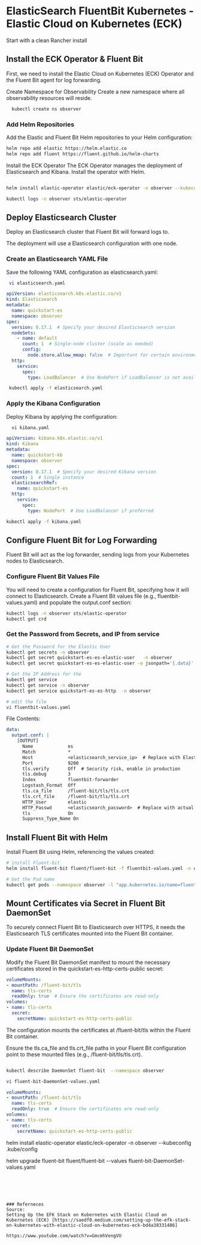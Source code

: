 # ElasticSearch FluentBit Kubernetes -   Elastic Cloud on Kubernetes (ECK)


Start with a clean Rancher install

##  Install the ECK Operator & Fluent Bit
First, we need to install the Elastic Cloud on Kubernetes (ECK) Operator and the Fluent Bit agent for log forwarding.

Create Namespace for Observability
Create a new namespace where all observability resources will reside.

```bash
  kubectl create ns observer
```

### Add Helm Repositories
Add the Elastic and Fluent Bit Helm repositories to your Helm configuration:
```bash
helm repo add elastic https://helm.elastic.co
helm repo add fluent https://fluent.github.io/helm-charts

```

Install the ECK Operator
The ECK Operator manages the deployment of Elasticsearch and Kibana. Install the operator with Helm.

```bash

helm install elastic-operator elastic/eck-operator -n observer --kubeconfig .kube/config 

kubectl logs -n observer sts/elastic-operator
```
## Deploy Elasticsearch Cluster
Deploy an Elasticsearch cluster that Fluent Bit will forward logs to. 

The deployment will use a Elasticsearch configuration with one node.

### Create an Elasticsearch YAML File
Save the following YAML configuration as elasticsearch.yaml:
```bash
 vi elasticsearch.yaml
 ```

```yaml
apiVersion: elasticsearch.k8s.elastic.co/v1
kind: Elasticsearch
metadata:
  name: quickstart-es
  namespace: observer
spec:
  version: 8.17.1  # Specify your desired Elasticsearch version
  nodeSets:
    - name: default
      count: 1  # Single-node cluster (scale as needed)
      config:
        node.store.allow_mmap: false  # Important for certain environments
  http:
    service:
      spec:
        type: LoadBalancer  # Use NodePort if LoadBalancer is not available
```

```bash 
 kubectl apply -f elasticsearch.yaml
```

### Apply the Kibana Configuration
Deploy Kibana by applying the configuration:
```bash
  vi kibana.yaml
```

```yaml
apiVersion: kibana.k8s.elastic.co/v1
kind: Kibana
metadata:
  name: quickstart-kb
  namespace: observer
spec:
  version: 8.17.1  # Specify your desired Kibana version
  count: 1  # Single instance
  elasticsearchRef:
    name: quickstart-es
  http:
    service:
      spec:
        type: NodePort  # Use LoadBalancer if preferred

````

```bash
kubectl apply -f kibana.yaml
```

## Configure Fluent Bit for Log Forwarding
Fluent Bit will act as the log forwarder, sending logs from your Kubernetes nodes to Elasticsearch.

### Configure Fluent Bit Values File
You will need to create a configuration for Fluent Bit, specifying how it will connect to Elasticsearch. Create a Fluent Bit values file (e.g., fluentbit-values.yaml) and populate the output.conf section:

```bash
kubectl logs -n observer sts/elastic-operator
kubectl get crd

```

### Get the Password from Secrets, and IP from service 
```bash
# Get the Password for the Elastic User 
kubectl get secrets -n observer
kubectl get secret quickstart-es-es-elastic-user   -n observer
kubectl get secret quickstart-es-es-elastic-user -o jsonpath='{.data}'  -n observer

# Get the IP Address for the 
kubectl get service 
kubectl get service -n observer
kubectl get service quickstart-es-es-http  -n observer

# edit the file 
vi fluentbit-values.yaml

```
File Contents:
```yaml
data:
  output.conf: |
    [OUTPUT]
      Name             es
      Match            *
      Host             <elasticsearch_service_ip>  # Replace with Elasticsearch service IP
      Port             9200
      tls.verify       Off  # Security risk, enable in production
      tls.debug        3
      Index            fluentbit-forwarder
      Logstash_Format  Off
      tls.ca_file      /fluent-bit/tls/tls.crt
      tls.crt_file     /fluent-bit/tls/tls.crt
      HTTP_User        elastic
      HTTP_Passwd      <elasticsearch_password>  # Replace with actual password
      tls              On
      Suppress_Type_Name On
```

## Install Fluent Bit with Helm
Install Fluent Bit using Helm, referencing the values created:

```bash 
# install Fluent-bit
helm install fluent-bit fluent/fluent-bit -f fluentbit-values.yaml -n observer

# Get the Pod name 
kubectl get pods --namespace observer -l "app.kubernetes.io/name=fluent-bit,app.kubernetes.io/instance=fluent-bit" -o jsonpath="{.items[0].metadata.name}"
```

## Mount Certificates via Secret in Fluent Bit DaemonSet
To securely connect Fluent Bit to Elasticsearch over HTTPS, it needs the Elasticsearch TLS certificates mounted into the Fluent Bit container.

### Update Fluent Bit DaemonSet
Modify the Fluent Bit DaemonSet manifest to mount the necessary certificates stored in the quickstart-es-http-certs-public secret:

```yaml
volumeMounts:
- mountPath: /fluent-bit/tls
  name: tls-certs
  readOnly: true  # Ensure the certificates are read-only
volumes:
- name: tls-certs
  secret:
    secretName: quickstart-es-http-certs-public

```
The configuration mounts the certificates at /fluent-bit/tls within the Fluent Bit container. 

Ensure the tls.ca_file and tls.crt_file paths in your Fluent Bit configuration point to these mounted files (e.g., /fluent-bit/tls/tls.crt).


```bash

kubectl describe DaemonSet fluent-bit  --namespace observer

vi fluent-bit-DaemonSet-values.yaml
```
```yaml
volumeMounts:
- mountPath: /fluent-bit/tls
  name: tls-certs
  readOnly: true  # Ensure the certificates are read-only
volumes:
- name: tls-certs
  secret:
    secretName: quickstart-es-http-certs-public
```

helm install elastic-operator elastic/eck-operator -n observer --kubeconfig .kube/config 

helm upgrade fluent-bit fluent/fluent-bit --values fluent-bit-DaemonSet-values.yaml
```





### Referneces
Source: 
Setting Up the EFK Stack on Kubernetes with Elastic Cloud on Kubernetes (ECK) [https://saedf0.medium.com/setting-up-the-efk-stack-on-kubernetes-with-elastic-cloud-on-kubernetes-eck-bd4a38331486]

https://www.youtube.com/watch?v=GmcmhVengVU